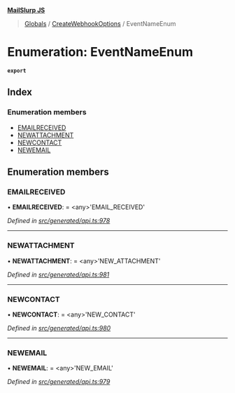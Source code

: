 **[MailSlurp JS](../README.md)**

> [Globals](../README.md) / [CreateWebhookOptions](../modules/createwebhookoptions.md) / EventNameEnum

# Enumeration: EventNameEnum

**`export`** 

## Index

### Enumeration members

* [EMAILRECEIVED](createwebhookoptions.eventnameenum.md#emailreceived)
* [NEWATTACHMENT](createwebhookoptions.eventnameenum.md#newattachment)
* [NEWCONTACT](createwebhookoptions.eventnameenum.md#newcontact)
* [NEWEMAIL](createwebhookoptions.eventnameenum.md#newemail)

## Enumeration members

### EMAILRECEIVED

•  **EMAILRECEIVED**:  = \<any>'EMAIL\_RECEIVED'

*Defined in [src/generated/api.ts:978](https://github.com/mailslurp/mailslurp-client/blob/05090ce/src/generated/api.ts#L978)*

___

### NEWATTACHMENT

•  **NEWATTACHMENT**:  = \<any>'NEW\_ATTACHMENT'

*Defined in [src/generated/api.ts:981](https://github.com/mailslurp/mailslurp-client/blob/05090ce/src/generated/api.ts#L981)*

___

### NEWCONTACT

•  **NEWCONTACT**:  = \<any>'NEW\_CONTACT'

*Defined in [src/generated/api.ts:980](https://github.com/mailslurp/mailslurp-client/blob/05090ce/src/generated/api.ts#L980)*

___

### NEWEMAIL

•  **NEWEMAIL**:  = \<any>'NEW\_EMAIL'

*Defined in [src/generated/api.ts:979](https://github.com/mailslurp/mailslurp-client/blob/05090ce/src/generated/api.ts#L979)*
